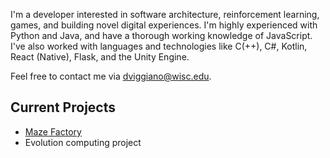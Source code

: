 I'm a developer interested in software architecture, reinforcement learning, games, and building novel digital experiences. I'm highly experienced with Python and Java, and have a thorough working knowledge of JavaScript. I've also worked with languages and technologies like C(++), C#, Kotlin, React (Native), Flask, and the Unity Engine.

Feel free to contact me via [dviggiano@wisc.edu](dviggiano@wisc.edu).

## Current Projects
* <a href=https://github.com/dviggiano/maze-factory>Maze Factory</a>
* Evolution computing project
